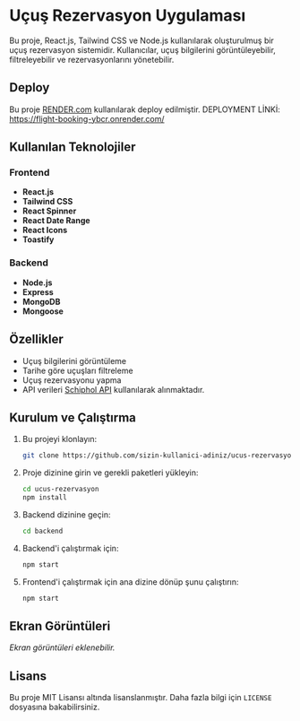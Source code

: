 
# Uçuş Rezervasyon Uygulaması

Bu proje, React.js, Tailwind CSS ve Node.js kullanılarak oluşturulmuş bir uçuş rezervasyon sistemidir. Kullanıcılar, uçuş bilgilerini görüntüleyebilir, filtreleyebilir ve rezervasyonlarını yönetebilir. 

## Deploy

Bu proje [RENDER.com](https://render.com/) kullanılarak deploy edilmiştir. DEPLOYMENT LİNKİ:  https://flight-booking-ybcr.onrender.com/

## Kullanılan Teknolojiler

### Frontend
- **React.js**
- **Tailwind CSS**
- **React Spinner**
- **React Date Range**
- **React Icons**
- **Toastify**

### Backend
- **Node.js**
- **Express**
- **MongoDB**
- **Mongoose**

## Özellikler
- Uçuş bilgilerini görüntüleme
- Tarihe göre uçuşları filtreleme
- Uçuş rezervasyonu yapma
- API verileri [Schiphol API](https://developer.schiphol.nl/) kullanılarak alınmaktadır.

## Kurulum ve Çalıştırma

1. Bu projeyi klonlayın:
    ```bash
    git clone https://github.com/sizin-kullanici-adiniz/ucus-rezervasyon.git
    ```

2. Proje dizinine girin ve gerekli paketleri yükleyin:
    ```bash
    cd ucus-rezervasyon
    npm install
    ```

3. Backend dizinine geçin:
    ```bash
    cd backend
    ```

4. Backend'i çalıştırmak için:
    ```bash
    npm start
    ```

5. Frontend'i çalıştırmak için ana dizine dönüp şunu çalıştırın:
    ```bash
    npm start
    ```


## Ekran Görüntüleri

_Ekran görüntüleri eklenebilir._

## Lisans

Bu proje MIT Lisansı altında lisanslanmıştır. Daha fazla bilgi için `LICENSE` dosyasına bakabilirsiniz.
